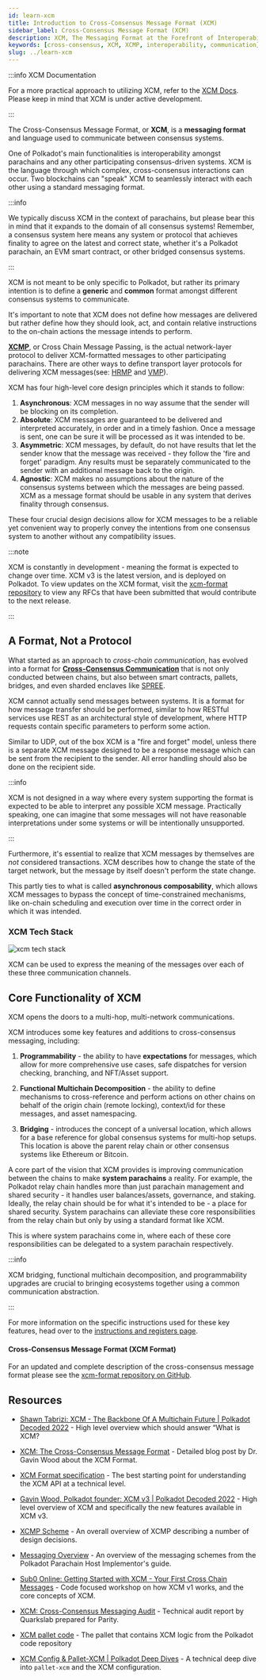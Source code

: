 ```yaml
---
id: learn-xcm
title: Introduction to Cross-Consensus Message Format (XCM)
sidebar_label: Cross-Consensus Message Format (XCM)
description: XCM, The Messaging Format at the Forefront of Interoperability.
keywords: [cross-consensus, XCM, XCMP, interoperability, communication]
slug: ../learn-xcm
---
```


:::info XCM Documentation

For a more practical approach to utilizing XCM, refer to the [XCM Docs](./learn/xcm). Please keep in
mind that XCM is under active development.

:::

The Cross-Consensus Message Format, or **XCM**, is a **messaging format** and language used to
communicate between consensus systems.

One of Polkadot's main functionalities is interoperability amongst parachains and any other
participating consensus-driven systems. XCM is the language through which complex, cross-consensus
interactions can occur. Two blockchains can "speak" XCM to seamlessly interact with each other using
a standard messaging format.

:::info

We typically discuss XCM in the context of parachains, but please bear this in mind that it expands
to the domain of all consensus systems! Remember, a consensus system here means any system or
protocol that achieves finality to agree on the latest and correct state, whether it's a Polkadot
parachain, an EVM smart contract, or other bridged consensus systems.

:::

XCM is not meant to be only specific to Polkadot, but rather its primary intention is to define a
**generic** and **common** format amongst different consensus systems to communicate.

It's important to note that XCM does not define how messages are delivered but rather define how
they should look, act, and contain relative instructions to the on-chain actions the message intends
to perform.

[**XCMP**](./learn-xcm-transport.md#xcmp-design), or Cross Chain Message Passing, is the actual
network-layer protocol to deliver XCM-formatted messages to other participating parachains. There
are other ways to define transport layer protocols for delivering XCM messages(see:
[HRMP](./learn-xcm-transport.md#hrmp-xcmp-lite) and
[VMP](./learn-xcm-transport.md#vmp-vertical-message-passing)).

XCM has four high-level core design principles which it stands to follow:

1. **Asynchronous**: XCM messages in no way assume that the sender will be blocking on its
   completion.
2. **Absolute**: XCM messages are guaranteed to be delivered and interpreted accurately, in order
   and in a timely fashion. Once a message is sent, one can be sure it will be processed as it was
   intended to be.
3. **Asymmetric**: XCM messages, by default, do not have results that let the sender know that the
   message was received - they follow the 'fire and forget' paradigm. Any results must be separately
   communicated to the sender with an additional message back to the origin.
4. **Agnostic**: XCM makes no assumptions about the nature of the consensus systems between which
   the messages are being passed. XCM as a message format should be usable in any system that
   derives finality through consensus.

These four crucial design decisions allow for XCM messages to be a reliable yet convenient way to
properly convey the intentions from one consensus system to another without any compatibility
issues.

:::note

XCM is constantly in development - meaning the format is expected to change over time. XCM v3 is the
latest version, and is deployed on Polkadot. To view updates on the XCM format, visit the
[xcm-format repository](https://github.com/paritytech/xcm-format) to view any RFCs that have been
submitted that would contribute to the next release.

:::

## A Format, Not a Protocol

What started as an approach to _cross-chain communication_, has evolved into a format for
[**Cross-Consensus Communication**](https://polkadot.network/cross-chain-communication) that is not
only conducted between chains, but also between smart contracts, pallets, bridges, and even sharded
enclaves like [SPREE](learn-spree.md).

XCM cannot actually send messages between systems. It is a format for how message transfer should be
performed, similar to how RESTful services use REST as an architectural style of development, where
HTTP requests contain specific parameters to perform some action.

Similar to UDP, out of the box XCM is a "fire and forget" model, unless there is a separate XCM
message designed to be a response message which can be sent from the recipient to the sender. All
error handling should also be done on the recipient side.

:::info

XCM is not designed in a way where every system supporting the format is expected to be able to
interpret any possible XCM message. Practically speaking, one can imagine that some messages will
not have reasonable interpretations under some systems or will be intentionally unsupported.

:::

Furthermore, it's essential to realize that XCM messages by themselves are _not_ considered
transactions. XCM describes how to change the state of the target network, but the message by itself
doesn't perform the state change.

This partly ties to what is called **asynchronous composability**, which allows XCM messages to
bypass the concept of time-constrained mechanisms, like on-chain scheduling and execution over time
in the correct order in which it was intended.

### XCM Tech Stack

![xcm tech stack](../assets/cross-consensus-tech-stack.png)

XCM can be used to express the meaning of the messages over each of these three communication
channels.

## Core Functionality of XCM

XCM opens the doors to a multi-hop, multi-network communications.

XCM introduces some key features and additions to cross-consensus messaging, including:

1. **Programmability** - the ability to have **expectations** for messages, which allow for more
   comprehensive use cases, safe dispatches for version checking, branching, and NFT/Asset support.

2. **Functional Multichain Decomposition** - the ability to define mechanisms to cross-reference and
   perform actions on other chains on behalf of the origin chain (remote locking), context/id for
   these messages, and asset namespacing.

3. **Bridging** - introduces the concept of a universal location, which allows for a base reference
   for global consensus systems for multi-hop setups. This location is above the parent relay chain
   or other consensus systems like Ethereum or Bitcoin.

A core part of the vision that XCM provides is improving communication between the chains to make
**system parachains** a reality. For example, the Polkadot relay chain handles more than just
parachain management and shared security - it handles user balances/assets, governance, and staking.
Ideally, the relay chain should be for what it's intended to be - a place for shared security.
System parachains can alleviate these core responsibilities from the relay chain but only by using a
standard format like XCM.

This is where system parachains come in, where each of these core responsibilities can be delegated
to a system parachain respectively.

:::info

XCM bridging, functional multichain decomposition, and programmability upgrades are crucial to
bringing ecosystems together using a common communication abstraction.

:::

For more information on the specific instructions used for these key features, head over to the
[instructions and registers page](./learn-xcm-instructions.md).

#### Cross-Consensus Message Format (XCM Format)

For an updated and complete description of the cross-consensus message format please see the
[xcm-format repository on GitHub](https://github.com/paritytech/xcm-format).

## Resources

- [Shawn Tabrizi: XCM - The Backbone Of A Multichain Future | Polkadot Decoded 2022](https://www.youtube.com/watch?v=cS8GvPGMLS0) -
  High level overview which should answer “What is XCM?

- [XCM: The Cross-Consensus Message Format](https://medium.com/polkadot-network/xcm-the-cross-consensus-message-format-3b77b1373392) -
  Detailed blog post by Dr. Gavin Wood about the XCM Format.

- [XCM Format specification](https://github.com/paritytech/xcm-format) - The best starting point for
  understanding the XCM API at a technical level.

- [Gavin Wood, Polkadot founder: XCM v3 | Polkadot Decoded 2022](https://www.youtube.com/watch?v=K2c6xrCoQOU&t=1196s) -
  High level overview of XCM and specifically the new features available in XCM v3.

- [XCMP Scheme](https://medium.com/web3foundation/polkadots-messaging-scheme-b1ec560908b7) - An
  overall overview of XCMP describing a number of design decisions.

- [Messaging Overview](https://paritytech.github.io/polkadot/book/types/messages.html) - An overview
  of the messaging schemes from the Polkadot Parachain Host Implementor's guide.

- [Sub0 Online: Getting Started with XCM - Your First Cross Chain Messages](https://www.youtube.com/watch?v=5cgq5jOZx9g) -
  Code focused workshop on how XCM v1 works, and the core concepts of XCM.

- [XCM: Cross-Consensus Messaging Audit](https://blog.quarkslab.com/resources/2022-02-27-xcmv2-audit/21-12-908-REP.pdf) -
  Technical audit report by Quarkslab prepared for Parity.

- [XCM pallet code](https://github.com/paritytech/polkadot-sdk/blob/master/polkadot/xcm/pallet-xcm/src/lib.rs) -
  The pallet that contains XCM logic from the Polkadot code repository

- [XCM Config & Pallet-XCM | Polkadot Deep Dives](https://www.youtube.com/watch?v=bFMvWmU1pYI) - A
  technical deep dive into `pallet-xcm` and the XCM configuration.
